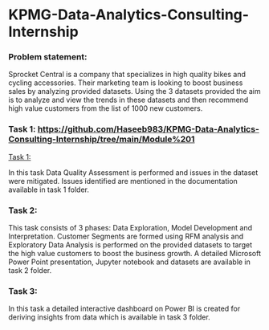 # KPMG-Data-Analytics-Consulting-Internship

### Problem statement:

Sprocket Central is a company that specializes in high quality bikes and cycling accessories. Their marketing team is looking to boost business sales by analyzing provided datasets. Using the 3 datasets provided the aim is to analyze and view the trends in these datasets and then recommend high value customers from the list of 1000 new customers.

### Task 1: https://github.com/Haseeb983/KPMG-Data-Analytics-Consulting-Internship/tree/main/Module%201

<a href="https://github.com/Haseeb983/KPMG-Data-Analytics-Consulting-Internship/tree/main/Module%201" title="Task 1">Task 1:<a/>
  
In this task Data Quality Assessment is performed and issues in the dataset were mitigated. Issues identified are mentioned in the documentation available in task 1 folder.

### Task 2: 

This task consists of 3 phases: Data Exploration, Model Development and Interpretation. Customer Segments are formed using RFM analysis and Exploratory Data Analysis is performed on the provided datasets to target the high value customers to boost the business growth. A detailed Microsoft Power Point presentation, Jupyter notebook and datasets are available in task 2 folder.

### Task 3:

In this task a detailed interactive dashboard on Power BI is created for deriving insights from data which is available in task 3 folder.


